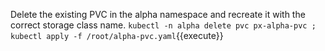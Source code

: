 Delete the existing PVC in the alpha namespace and recreate it with the correct storage class name.
`kubectl -n alpha delete pvc px-alpha-pvc ; kubectl apply -f /root/alpha-pvc.yaml`{{execute}}
